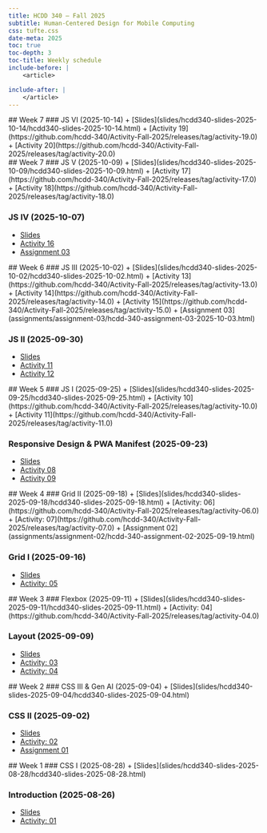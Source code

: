```yaml
---
title: HCDD 340 — Fall 2025
subtitle: Human-Centered Design for Mobile Computing
css: tufte.css
date-meta: 2025
toc: true
toc-depth: 3
toc-title: Weekly schedule
include-before: |
    <article>

include-after: |
    </article>
---
```


<section>
## Week 7
### JS VI (2025-10-14)
+ [Slides](slides/hcdd340-slides-2025-10-14/hcdd340-slides-2025-10-14.html)
+ [Activity 19](https://github.com/hcdd-340/Activity-Fall-2025/releases/tag/activity-19.0)
+ [Activity 20](https://github.com/hcdd-340/Activity-Fall-2025/releases/tag/activity-20.0)

</section>

<section>
## Week 7
### JS V (2025-10-09)
+ [Slides](slides/hcdd340-slides-2025-10-09/hcdd340-slides-2025-10-09.html)
+ [Activity 17](https://github.com/hcdd-340/Activity-Fall-2025/releases/tag/activity-17.0)
+ [Activity 18](https://github.com/hcdd-340/Activity-Fall-2025/releases/tag/activity-18.0)

### JS IV (2025-10-07)
+ [Slides](slides/hcdd340-slides-2025-10-07/hcdd340-slides-2025-10-07.html)
+ [Activity 16](https://github.com/hcdd-340/Activity-Fall-2025/releases/tag/activity-16.0)
+ [Assignment 03](assignments/assignment-03/hcdd-340-assignment-03-2025-10-03.html)

</section>

<section>
## Week 6
### JS III (2025-10-02)
+ [Slides](slides/hcdd340-slides-2025-10-02/hcdd340-slides-2025-10-02.html)
+ [Activity 13](https://github.com/hcdd-340/Activity-Fall-2025/releases/tag/activity-13.0)
+ [Activity 14](https://github.com/hcdd-340/Activity-Fall-2025/releases/tag/activity-14.0)
+ [Activity 15](https://github.com/hcdd-340/Activity-Fall-2025/releases/tag/activity-15.0)
+ [Assignment 03](assignments/assignment-03/hcdd-340-assignment-03-2025-10-03.html)
 
### JS II (2025-09-30)
+ [Slides](slides/hcdd340-slides-2025-09-30/hcdd340-slides-2025-09-30.html)
+ [Activity 11](https://github.com/hcdd-340/Activity-Fall-2025/releases/tag/activity-11.0)
+ [Activity 12](https://github.com/hcdd-340/Activity-Fall-2025/releases/tag/activity-12.0)

</section>

<section>
## Week 5
### JS I (2025-09-25)
+ [Slides](slides/hcdd340-slides-2025-09-25/hcdd340-slides-2025-09-25.html)
+ [Activity 10](https://github.com/hcdd-340/Activity-Fall-2025/releases/tag/activity-10.0)
+ [Activity 11](https://github.com/hcdd-340/Activity-Fall-2025/releases/tag/activity-11.0)
 
### Responsive Design & PWA Manifest (2025-09-23)
+ [Slides](slides/hcdd340-slides-2025-09-23/hcdd340-slides-2025-09-23.html)
+ [Activity 08](https://github.com/hcdd-340/Activity-Fall-2025/releases/tag/activity-08.0)
+ [Activity 09](https://github.com/hcdd-340/Activity-Fall-2025/releases/tag/activity-09.0)
</section>

<section>
## Week 4
### Grid II (2025-09-18)
+ [Slides](slides/hcdd340-slides-2025-09-18/hcdd340-slides-2025-09-18.html)
+ [Activity: 06](https://github.com/hcdd-340/Activity-Fall-2025/releases/tag/activity-06.0)
+ [Activity: 07](https://github.com/hcdd-340/Activity-Fall-2025/releases/tag/activity-07.0)
+ [Assignment 02](assignments/assignment-02/hcdd-340-assignment-02-2025-09-19.html)

### Grid I (2025-09-16)
+ [Slides](slides/hcdd340-slides-2025-09-16/hcdd340-slides-2025-09-16.html)
+ [Activity: 05](https://github.com/hcdd-340/Activity-Fall-2025/releases/tag/activity-05.0)

</section>
<section>
## Week 3
### Flexbox (2025-09-11)
+ [Slides](slides/hcdd340-slides-2025-09-11/hcdd340-slides-2025-09-11.html)
+ [Activity: 04](https://github.com/hcdd-340/Activity-Fall-2025/releases/tag/activity-04.0)

### Layout (2025-09-09)
+ [Slides](slides/hcdd340-slides-2025-09-09/hcdd340-slides-2025-09-09.html)
+ [Activity: 03](https://github.com/hcdd-340/Activity-Fall-2025/releases/tag/activity-03.0)
+ [Activity: 04](https://github.com/hcdd-340/Activity-Fall-2025/releases/tag/activity-04.0)
</section>

<section>
## Week 2
### CSS III & Gen AI (2025-09-04)
+ [Slides](slides/hcdd340-slides-2025-09-04/hcdd340-slides-2025-09-04.html)

### CSS II  (2025-09-02)
+ [Slides](slides/hcdd340-slides-2025-09-02/hcdd340-slides-2025-09-02.html)
+ [Activity: 02](https://github.com/hcdd-340/Activity-Fall-2025/releases/tag/activity-02.0)
+ [Assignment 01](./assignments/assignment-01/hcdd-340-assignment-01-2025-09-02.html)
</section>

<section>
## Week 1
### CSS I (2025-08-28)
+ [Slides](slides/hcdd340-slides-2025-08-28/hcdd340-slides-2025-08-28.html)


### Introduction (2025-08-26)
+ [Slides](slides/hcdd340-slides-2025-08-26/hcdd340-slides-2025-08-26.html)
+ [Activity: 01](https://github.com/hcdd-340/Activity-Fall-2025/releases/tag/activity-01.0)

</section>
